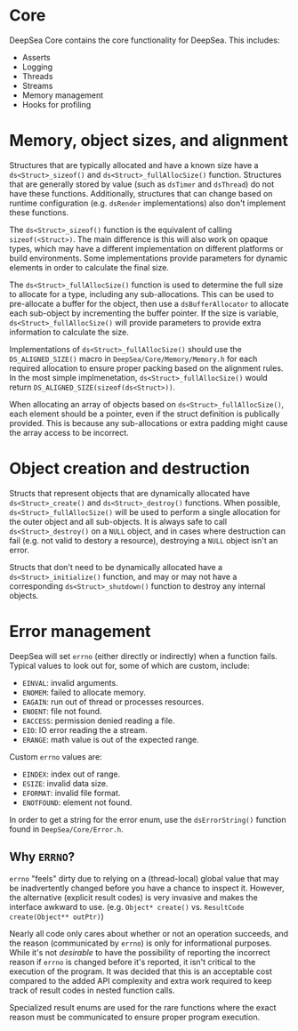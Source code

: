 # Core

DeepSea Core contains the core functionality for DeepSea. This includes:

* Asserts
* Logging
* Threads
* Streams
* Memory management
* Hooks for profiling

# Memory, object sizes, and alignment

Structures that are typically allocated and have a known size have a `ds<Struct>_sizeof()` and `ds<Struct>_fullAllocSize()` function. Structures that are generally stored by value (such as `dsTimer` and `dsThread`) do not have these functions. Additionally, structures that can change based on runtime configuration (e.g. `dsRender` implementations) also don't implement these functions.

The `ds<Struct>_sizeof()` function is the equivalent of calling `sizeof(<Struct>)`. The main difference is this will also work on opaque types, which may have a different implementation on different platforms or build environments. Some implementations provide parameters for dynamic elements in order to calculate the final size.

The `ds<Struct>_fullAllocSize()` function is used to determine the full size to allocate for a type, including any sub-allocations. This can be used to pre-allocate a buffer for the object, then use a `dsBufferAllocator` to allocate each sub-object by incrementing the buffer pointer. If the size is variable, `ds<Struct>_fullAllocSize()` will provide parameters to provide extra information to calculate the size.

Implementations of `ds<Struct>_fullAllocSize()` should use the `DS_ALIGNED_SIZE()` macro in `DeepSea/Core/Memory/Memory.h` for each required allocation to ensure proper packing based on the alignment rules. In the most simple implmenetation, `ds<Struct>_fullAllocSize()` would return `DS_ALIGNED_SIZE(sizeof(ds<Struct>))`.

When allocating an array of objects based on `ds<Struct>_fullAllocSize()`, each element should be a pointer, even if the struct definition is publically provided. This is because any sub-allocations or extra padding might cause the array access to be incorrect.

# Object creation and destruction

Structs that represent objects that are dynamically allocated have `ds<Struct>_create()` and `ds<Struct>_destroy()` functions. When possible, `ds<Struct>_fullAllocSize()` will be used to perform a single allocation for the outer object and all sub-objects. It is always safe to call `ds<Struct>_destroy()` on a `NULL` object, and in cases where destruction can fail (e.g. not valid to destory a resource), destroying a `NULL` object isn't an error.

Structs that don't need to be dynamically allocated have a `ds<Struct>_initialize()` function, and may or may not have a corresponding `ds<Struct>_shutdown()` function to destroy any internal objects.

# Error management

DeepSea will set `errno` (either directly or indirectly) when a function fails. Typical values to look out for, some of which are custom, include:

* `EINVAL`: invalid arguments.
* `ENOMEM`: failed to allocate memory.
* `EAGAIN`: run out of thread or processes resources.
* `ENOENT`: file not found.
* `EACCESS`: permission denied reading a file.
* `EIO`: IO error reading the a stream.
* `ERANGE`: math value is out of the expected range.

Custom `errno` values are:

* `EINDEX`: index out of range.
* `ESIZE`: invalid data size.
* `EFORMAT`: invalid file format.
* `ENOTFOUND`: element not found.

In order to get a string for the error enum, use the `dsErrorString()` function found in `DeepSea/Core/Error.h`.

## Why `ERRNO`?

`errno` "feels" dirty due to relying on a (thread-local) global value that may be inadvertently changed before you have a chance to inspect it. However, the alternative (explicit result codes) is very invasive and makes the interface awkward to use. (e.g. `Object* create()` vs. `ResultCode create(Object** outPtr)`)

Nearly all code only cares about whether or not an operation succeeds, and the reason (communicated by `errno`) is only for informational purposes. While it's not *desirable* to have the possibility of reporting the incorrect reason if `errno` is changed before it's reported, it isn't critical to the execution of the program. It was decided that this is an acceptable cost compared to the added API complexity and extra work required to keep track of result codes in nested function calls.

Specialized result enums are used for the rare functions where the exact reason must be communicated to ensure proper program execution.
